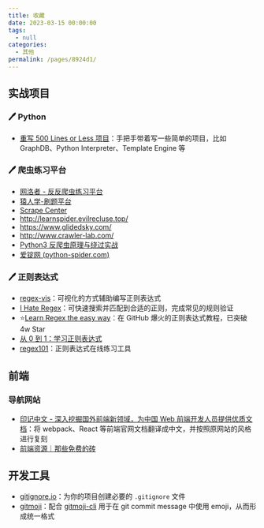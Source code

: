 ```yaml
---
title: 收藏
date: 2023-03-15 00:00:00
tags: 
  - null
categories: 
  - 其他
permalink: /pages/8924d1/
---
```


## 实战项目

### :pen: Python

+ [重写 500 Lines or Less 项目](https://shuhari.dev/blog/2020/05/500lines-rewrite-intro)：手把手带着写一些简单的项目，比如 GraphDB、Python Interpreter、Template Engine 等

### :pen: 爬虫练习平台

+ [网洛者 - 反反爬虫练习平台](http://spider.wangluozhe.com/)
+ [猿人学-刷题平台](https://match.yuanrenxue.com/)
+ [Scrape Center](https://scrape.center/)
+ http://learnspider.evilrecluse.top/ 
+ https://www.glidedsky.com/ 
+ http://www.crawler-lab.com/ 
+ [Python3 反爬虫原理与绕过实战](http://www.porters.vip/)
+ [爱锭网 (python-spider.com)](https://www.python-spider.com/challenge/)

### :pen: 正则表达式

+ [regex-vis](https://github.com/Bowen7/regex-vis)：可视化的方式辅助编写正则表达式
+ [I Hate Regex](https://github.com/geongeorge/i-hate-regex)：可快速搜索并匹配到合适的正则，完成常见的规则验证
+ :star:[Learn Regex the easy way](https://github.com/ziishaned/learn-regex/blob/master/translations/README-cn.md)：在 GitHub 爆火的正则表达式教程，已突破 4w Star
+ [从 0 到 1：学习正则表达式](https://regexlearn.com/zh-cn/)
+ [regex101](https://regex101.com)：正则表达式在线练习工具

## 前端

### 导航网站

+ [印记中文 - 深入挖掘国外前端新领域，为中国 Web 前端开发人员提供优质文档](https://docschina.org/)：将 webpack、React 等前端官网文档翻译成中文，并按照原网站的风格进行复刻
+ [前端资源｜那些免费的砖](https://www.thosefree.com/web)



## 开发工具

+ [gitignore.io](gitignore.io)：为你的项目创建必要的 `.gitignore` 文件
+ [gitmoji](https://github.com/carloscuesta/gitmoji)：配合 [gitmoji-cli](https://github.com/carloscuesta/gitmoji-cli) 用于在 git commit message 中使用 emoji，从而形成统一格式